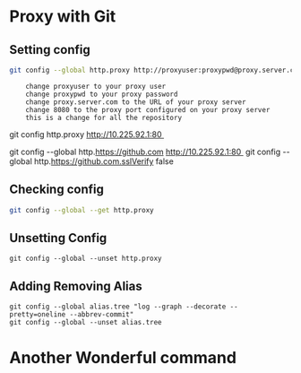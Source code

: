 # Proxy with Git

## Setting config

```bash
git config --global http.proxy http://proxyuser:proxypwd@proxy.server.com:8080
```

        change proxyuser to your proxy user
        change proxypwd to your proxy password
        change proxy.server.com to the URL of your proxy server
        change 8080 to the proxy port configured on your proxy server
        this is a change for all the repository

git config http.proxy http://10.225.92.1:80  

git config --global http.https://github.com http://10.225.92.1:80 
git config --global http.https://github.com.sslVerify false

## Checking config

```bash
git config --global --get http.proxy
```

## Unsetting Config

```shell
git config --global --unset http.proxy
```

## Adding Removing Alias

```shell
git config --global alias.tree "log --graph --decorate --pretty=oneline --abbrev-commit"
git config --global --unset alias.tree
```

# Another Wonderful command


